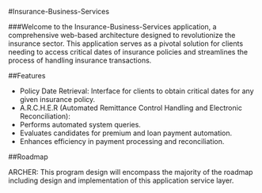 #Insurance-Business-Services

###Welcome to the Insurance-Business-Services application, a comprehensive web-based architecture designed to revolutionize the insurance sector. This application serves as a pivotal solution for clients needing to access critical dates of insurance policies and streamlines the process of handling insurance transactions.

##Features

- Policy Date Retrieval: Interface for clients to obtain critical dates for any given insurance policy.
- A.R.C.H.E.R (Automated Remittance Control Handling and Electronic Reconciliation):
- Performs automated system queries.
- Evaluates candidates for premium and loan payment automation.
- Enhances efficiency in payment processing and reconciliation.

##Roadmap

ARCHER: This program design will encompass the majority of the roadmap including design and implementation of this application service layer.



